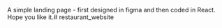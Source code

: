 A simple landing page - first designed in figma and then coded in React. Hope you like it.#   r e s t a u r a n t _ w e b s i t e  
 